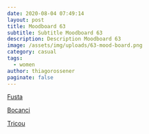 ```yaml
---
date: 2020-08-04 07:49:14
layout: post
title: Moodboard 63
subtitle: Subtitle Moodboard 63
description: Description Moodboard 63
image: /assets/img/uploads/63-mood-board.png
category: casual
tags:
  - women
author: thiagorossener
paginate: false
---
```

[Fusta](http://bit.do/fHdKi)

[Bocanci](http://bit.do/fHdKk)

[Tricou](http://bit.do/fHdKn)